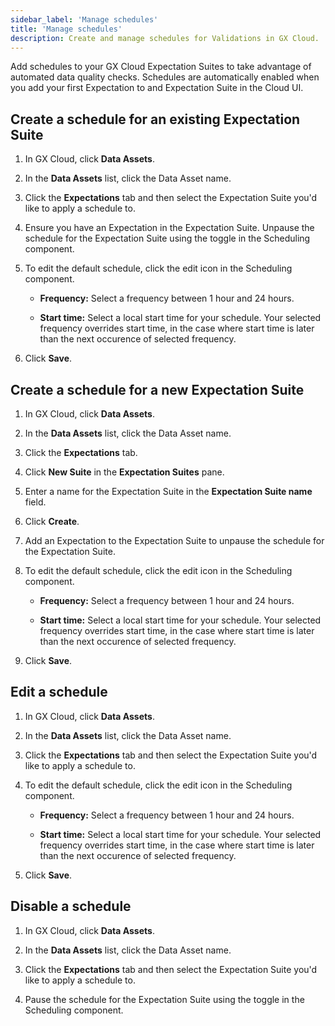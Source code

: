 ```yaml
---
sidebar_label: 'Manage schedules'
title: 'Manage schedules'
description: Create and manage schedules for Validations in GX Cloud.
---
```


Add schedules to your GX Cloud Expectation Suites to take advantage of automated data quality checks. Schedules are automatically enabled when you add your first Expectation to and Expectation Suite in the Cloud UI.

## Create a schedule for an existing Expectation Suite

1. In GX Cloud, click **Data Assets**.

2. In the **Data Assets** list, click the Data Asset name.

3. Click the **Expectations** tab and then select the Expectation Suite you'd like to apply a schedule to.

4. Ensure you have an Expectation in the Expectation Suite. Unpause the schedule for the Expectation Suite using the toggle in the Scheduling component.

5. To edit the default schedule, click the edit icon in the Scheduling component.

    - **Frequency:** Select a frequency between 1 hour and 24 hours.

    - **Start time:** Select a local start time for your schedule. Your selected frequency overrides start time, in the case where start time is later than the next occurence of selected frequency.

6. Click **Save**.

## Create a schedule for a new Expectation Suite

1. In GX Cloud, click **Data Assets**.

2. In the **Data Assets** list, click the Data Asset name.

3. Click the **Expectations** tab.

4. Click **New Suite** in the **Expectation Suites** pane.

5. Enter a name for the Expectation Suite in the **Expectation Suite name** field.

6. Click **Create**.

7. Add an Expectation to the Expectation Suite to unpause the schedule for the Expectation Suite.

8. To edit the default schedule, click the edit icon in the Scheduling component.

    - **Frequency:** Select a frequency between 1 hour and 24 hours.

    - **Start time:** Select a local start time for your schedule. Your selected frequency overrides start time, in the case where start time is later than the next occurence of selected frequency.

9. Click **Save**.

## Edit a schedule

1. In GX Cloud, click **Data Assets**.

2. In the **Data Assets** list, click the Data Asset name.

3. Click the **Expectations** tab and then select the Expectation Suite you'd like to apply a schedule to.

4. To edit the default schedule, click the edit icon in the Scheduling component.

    - **Frequency:** Select a frequency between 1 hour and 24 hours.

    - **Start time:** Select a local start time for your schedule. Your selected frequency overrides start time, in the case where start time is later than the next occurence of selected frequency.

5. Click **Save**.

## Disable a schedule

1. In GX Cloud, click **Data Assets**.

2. In the **Data Assets** list, click the Data Asset name.

3. Click the **Expectations** tab and then select the Expectation Suite you'd like to apply a schedule to.

4. Pause the schedule for the Expectation Suite using the toggle in the Scheduling component.
